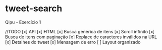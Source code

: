 # tweet-search
Qipu - Exercício 1

//TODO
[x] API
[x] HTML
[x] Busca genérica de itens
[x] Scroll infinito
[x] Busca de itens com paginação
[x] Replace de caracteres inválidos na URL
[x] Detalhes do tweet
[x] Mensagem de erro
[ ] Layout organizado